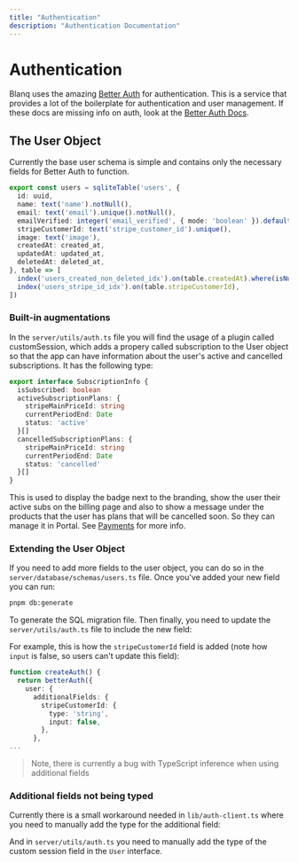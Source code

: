 ```yaml
---
title: "Authentication"
description: "Authentication Documentation"
---
```


# Authentication

Blanq uses the amazing [Better Auth](https://better-auth.com) for authentication. This is a service that provides a lot of the boilerplate for authentication and user management.
If these docs are missing info on auth, look at the [Better Auth Docs](https://www.better-auth.com/docs/integrations/nuxt).

## The User Object

Currently the base user schema is simple and contains only the necessary fields for Better Auth to function.

```typescript
export const users = sqliteTable('users', {
  id: uuid,
  name: text('name').notNull(),
  email: text('email').unique().notNull(),
  emailVerified: integer('email_verified', { mode: 'boolean' }).default(false).notNull(),
  stripeCustomerId: text('stripe_customer_id').unique(),
  image: text('image'),
  createdAt: created_at,
  updatedAt: updated_at,
  deletedAt: deleted_at,
}, table => [
  index('users_created_non_deleted_idx').on(table.createdAt).where(isNull(table.deletedAt)),
  index('users_stripe_id_idx').on(table.stripeCustomerId),
])
```

### Built-in augmentations

In the `server/utils/auth.ts` file you will find the usage of a plugin called customSession, which adds a propery called subscription
to the User object so that the app can have information about the user's active and cancelled subscriptions. It has the following type:

```typescript
export interface SubscriptionInfo {
  isSubscribed: boolean
  activeSubscriptionPlans: {
    stripeMainPriceId: string
    currentPeriodEnd: Date
    status: 'active'
  }[]
  cancelledSubscriptionPlans: {
    stripeMainPriceId: string
    currentPeriodEnd: Date
    status: 'cancelled'
  }[]
}
```

This is used to display the badge next to the branding, show the user their active subs on the billing page and also to show
a message under the products that the user has plans that will be cancelled soon. So they can manage it in Portal. See [Payments](/docs/payments) for more info.

### Extending the User Object

If you need to add more fields to the user object, you can do so in the `server/database/schemas/users.ts` file.
Once you've added your new field you can run:

```bash
pnpm db:generate
```

To generate the SQL migration file. Then finally, you need to update the `server/utils/auth.ts` file to include the new field:

For example, this is how the `stripeCustomerId` field is added (note how `input` is false, so users can't update this field):

```typescript
function createAuth() {
  return betterAuth({
    user: {
      additionalFields: {
        stripeCustomerId: {
          type: 'string',
          input: false,
        },
      },
...
```

> Note, there is currently a bug with TypeScript inference when using additional fields

### Additional fields not being typed

Currently there is a small workaround needed in `lib/auth-client.ts` where you need to manually add the type for the additional field:

And in `server/utils/auth.ts` you need to manually add the type of the custom session field in the `User` interface.

